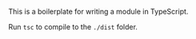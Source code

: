 This is a boilerplate for writing a module in TypeScript.

Run `tsc` to compile to the `./dist` folder.
